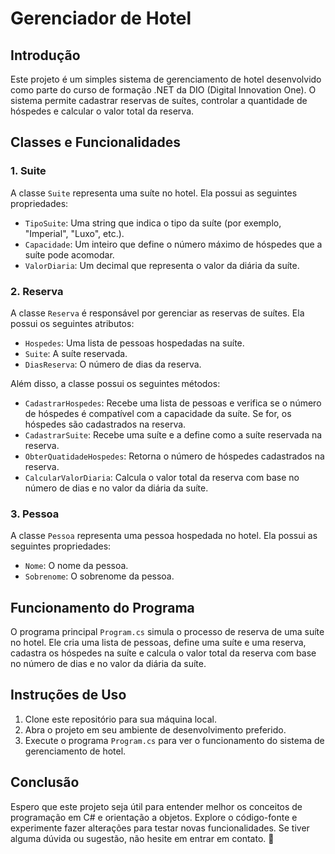 # Gerenciador de Hotel

## Introdução

Este projeto é um simples sistema de gerenciamento de hotel desenvolvido como parte do curso de formação .NET da DIO (Digital Innovation One). O sistema permite cadastrar reservas de suítes, controlar a quantidade de hóspedes e calcular o valor total da reserva.

## Classes e Funcionalidades

### 1. Suite

A classe `Suite` representa uma suíte no hotel. Ela possui as seguintes propriedades:

- `TipoSuite`: Uma string que indica o tipo da suíte (por exemplo, "Imperial", "Luxo", etc.).
- `Capacidade`: Um inteiro que define o número máximo de hóspedes que a suíte pode acomodar.
- `ValorDiaria`: Um decimal que representa o valor da diária da suíte.

### 2. Reserva

A classe `Reserva` é responsável por gerenciar as reservas de suítes. Ela possui os seguintes atributos:

- `Hospedes`: Uma lista de pessoas hospedadas na suíte.
- `Suite`: A suíte reservada.
- `DiasReserva`: O número de dias da reserva.

Além disso, a classe possui os seguintes métodos:

- `CadastrarHospedes`: Recebe uma lista de pessoas e verifica se o número de hóspedes é compatível com a capacidade da suíte. Se for, os hóspedes são cadastrados na reserva.
- `CadastrarSuite`: Recebe uma suíte e a define como a suíte reservada na reserva.
- `ObterQuatidadeHospedes`: Retorna o número de hóspedes cadastrados na reserva.
- `CalcularValorDiaria`: Calcula o valor total da reserva com base no número de dias e no valor da diária da suíte.

### 3. Pessoa

A classe `Pessoa` representa uma pessoa hospedada no hotel. Ela possui as seguintes propriedades:

- `Nome`: O nome da pessoa.
- `Sobrenome`: O sobrenome da pessoa.

## Funcionamento do Programa

O programa principal `Program.cs` simula o processo de reserva de uma suíte no hotel. Ele cria uma lista de pessoas, define uma suíte e uma reserva, cadastra os hóspedes na suíte e calcula o valor total da reserva com base no número de dias e no valor da diária da suíte.

## Instruções de Uso

1. Clone este repositório para sua máquina local.
2. Abra o projeto em seu ambiente de desenvolvimento preferido.
3. Execute o programa `Program.cs` para ver o funcionamento do sistema de gerenciamento de hotel.

## Conclusão

Espero que este projeto seja útil para entender melhor os conceitos de programação em C# e orientação a objetos. Explore o código-fonte e experimente fazer alterações para testar novas funcionalidades. Se tiver alguma dúvida ou sugestão, não hesite em entrar em contato. 🚀
